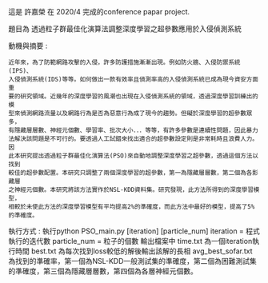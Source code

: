 這是 許嘉榮 在 2020/4 完成的conference papar project. 

題目為 透過粒子群最佳化演算法調整深度學習之超參數應用於入侵偵測系統

動機與摘要 :

    近年來，為了防範網路攻擊的入侵，許多防護措施漸漸出現。例如防火牆、入侵防禦系統(IPS)、
    入侵偵測系統(IDS)等等。如何做出一款有效率且偵測率高的入侵偵測系統已成為現今資安方面重
    要的研究領域。近幾年的深度學習的風潮也出現在入侵偵測系統的領域，透過深度學習訓練出的模
    型來偵測網路流量以及網路行為是否為惡意行為成了現今的趨勢。但礙於深度學習的超參數眾多，
    有隱藏層層數、神經元個數、學習率、批次大小．．．等等，有許多參數是連續性問題，因此暴力
    法解決該問題是不可行的。要透過人工試錯來找出適合的超參數設定則是非常耗時且浪費人力。因
    此本研究提出透過粒子群最佳化演算法(PSO)來自動地調整深度學習之超參數，透過這個方法以找到
    較佳的超參數配置。本研究只調整了兩個深度學習的超參數，第一為隱藏層層數，第二個為各影藏層
    之神經元個數。本研究將該方法實作於NSL-KDD資料集。研究發現，此方法所得到的深度學習模型，
    相較於未使此方法的深度學習模型有平均提高2%的準確度，而此方法中最好的模型，提高了5%的準確度。

執行方式 : 
    執行python PSO_main.py [iteration] [particle_num]
    iteration = 程式執行的迭代數
    particle_num = 粒子的個數
    輸出檔案中 
    time.txt 為一個iteration執行時間
    best.txt 為每次找到loss較低的解後輸出該解的長相
    avg_best_sofar.txt 為找到的準確率，第一個為NSL-KDD一般測試集的準確度，第二個為困難測試集的準確度，第三個為隱藏層層數，第四個為各層神經元個數。




